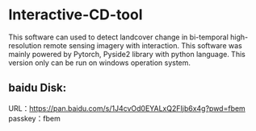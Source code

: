 # Interactive-CD-tool

This software can used to detect landcover change in bi-temporal high-resolution remote sensing imagery with interaction. This software was mainly powered by Pytorch, Pyside2 library with python language.
This version only can be run on windows operation system.

## baidu Disk:
URL：https://pan.baidu.com/s/1J4cvOd0EYALxQ2FIjb6x4g?pwd=fbem 
passkey：fbem 
